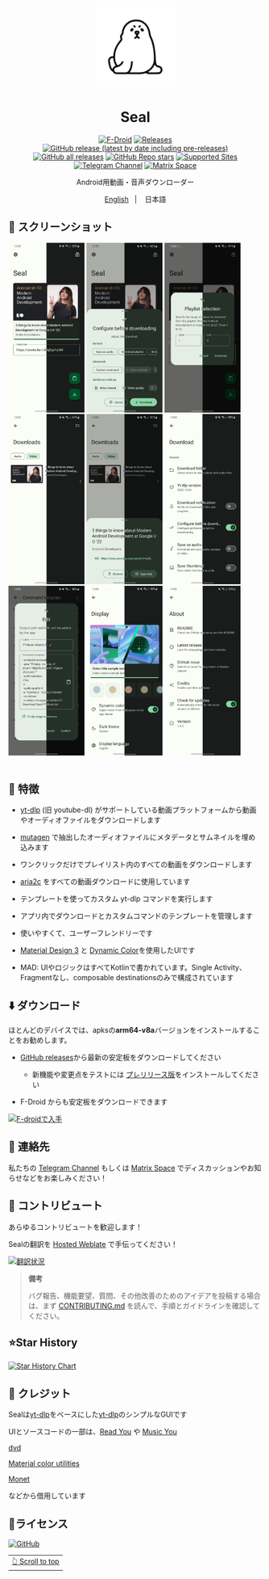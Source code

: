 <div align="center">
<p align="center"> 
	<img src="fastlane/metadata/android/en-US/images/icon.png" width=160 height=160 >
</p>
<h1 align="center">
Seal
</h1>
</div>

<div align="center">

[![F-Droid](https://img.shields.io/f-droid/v/com.junkfood.seal.svg?logo=F-Droid&color=green&style=flat-square)](https://f-droid.org/en/packages/com.junkfood.seal)
[![Releases](https://img.shields.io/github/release/JunkFood02/Seal.svg?logo=github&color=171515&label=stable&style=flat-square)](https://github.com/JunkFood02/Seal/releases/latest)
[![GitHub release (latest by date including pre-releases)](https://img.shields.io/github/v/release/JunkFood02/Seal?include_prereleases&label=preview&logo=github)](https://github.com/JunkFood02/Seal/releases)
[![GitHub all releases](https://img.shields.io/github/downloads/JunkFood02/Seal/total?style=flat-square)](https://github.com/JunkFood02/Seal/releases)
[![GitHub Repo stars](https://img.shields.io/github/stars/JunkFood02/Seal?style=flat-square)](https://github.com/JunkFood02/Seal/stargazers)
[![Supported Sites](https://img.shields.io/badge/Supported-Sites-9cf.svg?style=flat-square)](https://github.com/yt-dlp/yt-dlp/blob/master/supportedsites.md)
[![Telegram Channel](https://img.shields.io/badge/Telegram-Seal-blue?style=flat-square&logo=telegram)](https://t.me/seal_app)
[![Matrix Space](https://img.shields.io/badge/Matrix-Seal-Black?style=flat-square&color=black&logo=matrix)](https://matrix.to/#/#seal-space:matrix.org)


<p align="center">
Android用動画・音声ダウンローダー
</p>
<p align="center">
<a href="https://github.com/JunkFood02/Seal/blob/main/README.md">English</a>
&nbsp;&nbsp;| &nbsp;&nbsp;
日本語
</p>

</div>

## 📱 スクリーンショット

<div>
<img src="fastlane/metadata/android/en-US/images/phoneScreenshots/1.jpg" width="30%" />
<img src="fastlane/metadata/android/en-US/images/phoneScreenshots/2.jpg" width="30%" />
<img src="fastlane/metadata/android/en-US/images/phoneScreenshots/3.jpg" width="30%" />
<img src="fastlane/metadata/android/en-US/images/phoneScreenshots/4.jpg" width="30%" />
<img src="fastlane/metadata/android/en-US/images/phoneScreenshots/5.jpg" width="30%" />
<img src="fastlane/metadata/android/en-US/images/phoneScreenshots/6.jpg" width="30%" />
<img src="fastlane/metadata/android/en-US/images/phoneScreenshots/7.jpg" width="30%" />
<img src="fastlane/metadata/android/en-US/images/phoneScreenshots/8.jpg" width="30%" />
<img src="fastlane/metadata/android/en-US/images/phoneScreenshots/9.jpg" width="30%" />
</div>



<br>

## 📖 特徴

- [yt-dlp](https://github.com/yt-dlp/yt-dlp) (旧 youtube-dl) がサポートしている動画プラットフォームから動画やオーディオファイルをダウンロードします

- [mutagen](https://github.com/quodlibet/mutagen) で抽出したオーディオファイルにメタデータとサムネイルを埋め込みます

- ワンクリックだけでプレイリスト内のすべての動画をダウンロードします

-  [aria2c](https://github.com/aria2/aria2) をすべての動画ダウンロードに使用しています

- テンプレートを使ってカスタム yt-dlp コマンドを実行します

- アプリ内でダウンロードとカスタムコマンドのテンプレートを管理します

- 使いやすくて、ユーザーフレンドリーです

- [Material Design 3](https://m3.material.io/) と [Dynamic Color](https://m3.material.io/foundations/customization)を使用したUIです

- MAD: UIやロジックはすべてKotlinで書かれています。Single Activity、Fragmentなし、composable destinationsのみで構成されています


## ⬇️ ダウンロード
ほとんどのデバイスでは、apksの**arm64-v8a**バージョンをインストールすることをお勧めします。

-  [GitHub releases](https://github.com/JunkFood02/Seal/releases/latest)から最新の安定板をダウンロードしてください
    - 新機能や変更点をテストには [プレリリース版](https://github.com/JunkFood02/Seal/releases/)をインストールしてください

- F-Droid からも安定板をダウンロードできます 

[<img src="https://fdroid.gitlab.io/artwork/badge/get-it-on.png"
alt="F-droidで入手"
height="70">](https://f-droid.org/packages/com.junkfood.seal/)

## 💬 連絡先

私たちの [Telegram Channel](https://t.me/seal_app) もしくは [Matrix Space](https://matrix.to/#/#seal-space:matrix.org) でディスカッションやお知らせなどをお楽しみください！

## 🤝 コントリビュート

あらゆるコントリビュートを歓迎します！

Sealの翻訳を [Hosted Weblate](https://hosted.weblate.org/projects/seal/) で手伝ってください！

[![翻訳状況](https://hosted.weblate.org/widgets/seal/-/strings/multi-auto.svg)](https://hosted.weblate.org/engage/seal/)

>**備考**
>
>バグ報告、機能要望、質問、その他改善のためのアイデアを投稿する場合は、まず [CONTRIBUTING.md](https://github.com/JunkFood02/Seal/blob/main/CONTRIBUTING.md) を読んで、手順とガイドラインを確認してください。

## ⭐️Star History

[![Star History Chart](https://api.star-history.com/svg?repos=JunkFood02/Seal&type=Timeline)](https://star-history.com/#JunkFood02/Seal&Timeline)

## 🧱 クレジット

Sealは[yt-dlp](https://github.com/yt-dlp/yt-dlp)をベースにした[yt-dlp](https://github.com/yt-dlp/yt-dlp)のシンプルなGUIです

UIとソースコードの一部は、[Read You](https://github.com/Ashinch/ReadYou) や [Music You](https://github.com/Kyant0/MusicYou)

[dvd](https://github.com/yausername/dvd)

[Material color utilities](https://github.com/material-foundation/material-color-utilities)

[Monet](https://github.com/Kyant0/Monet)

などから借用しています

## 📃ライセンス

[![GitHub](https://img.shields.io/github/license/JunkFood02/Seal?style=for-the-badge)](https://github.com/JunkFood02/Seal/blob/main/LICENSE)

<div align="right">
<table><td>
<a href="#start-of-content">👆 Scroll to top</a>
</td></table>
</div>
